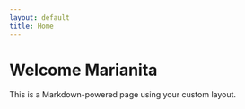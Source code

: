```yaml
---
layout: default
title: Home
---
```


# Welcome Marianita 

This is a Markdown-powered page using your custom layout.

